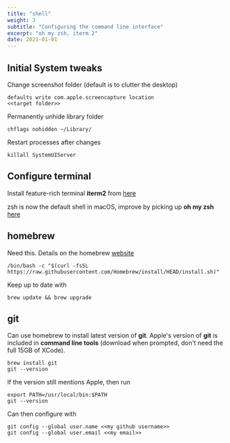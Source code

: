 ```yaml
---
title: "shell"
weight: 3
subtitle: "Configuring the command line interface"
excerpt: "oh my zsh, iterm 2"
date: 2021-01-01
---
```


## Initial System tweaks
Change screenshot folder (default is to clutter the desktop)
```
defaults write com.apple.screencapture location 
<<target folder>>
```
Permanently unhide library folder
```
chflags nohidden ~/Library/
```
Restart processes after changes
```
killall SystemUIServer
```

## Configure terminal
Install feature-rich terminal **iterm2** from [here](https://iterm2.com)

zsh is now the default shell in macOS, improve by picking up **oh my zsh** [here](https://ohmyz.sh)

## homebrew
Need this.  Details on the homebrew [website](https://brew.sh)
```
/bin/bash -c "$(curl -fsSL https://raw.githubusercontent.com/Homebrew/install/HEAD/install.sh)"
```
Keep up to date with
```
brew update && brew upgrade
```

## git
Can use homebrew to install latest version of **git**. Apple's version of **git** is included in **command line tools** (download when prompted, don't need the full 15GB of XCode). 
```
brew install git
git --version
```
If the version still mentions Apple, then run
```
export PATH=/usr/local/bin:$PATH
git --version
```
Can then configure with
```
git config --global user.name <<my github username>>
git config --global user.email <<my email>>
```


